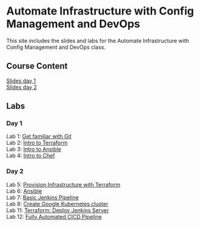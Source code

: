 # Automate Infrastructure with Config Management and DevOps

This site includes the slides and labs for the Automate Infrastructure with Config Management and DevOps class.


## Course Content   
[Slides day 1](https://www.dropbox.com/s/gnxelb99zqwtkic/Automate%20Infrastructure-day1.pdf?dl=0)   
[Slides day 2](https://www.dropbox.com/s/jsjmaxh9ca34fto/Automate%20Infrastructure-day2.pdf?dl=0)   

## Labs   

### Day 1   
Lab 1: [Get familiar with Git](https://www.katacoda.com/courses/git)   
Lab 2: [Intro to Terraform](http://www.katacoda.com/courses/terraform/deploy-nginx)   
Lab 3: [Intro to Ansible](http://www.katacoda.com/jonatanblue/scenarios/1)   
Lab 4: [Intro to Chef](http://www.katacoda.com/rickhlwong/scenarios/chef)   

### Day 2   
Lab 5: [Provision Infrastructure with Terraform](https://gist.github.com/jruels/174af83ac109944ae5f6fad40c6bbc1b)   
Lab 6: [Ansible](https://gist.github.com/jruels/127ae997769eae363e4ceb8a5225359f)   
Lab 7: [Basic Jenkins Pipeline](https://www.katacoda.com/courses/jenkins/build-docker-images)   
Lab 8: [Create Google Kubernetes cluster](labs/001-setup-gcp/)   
Lab 11: [Terraform: Deploy Jenkins Server](labs/tf-jenkins-vm/)   
Lab 12: [Fully Automated CICD Pipeline](labs/cicd-jenkins-pipeline/)   
